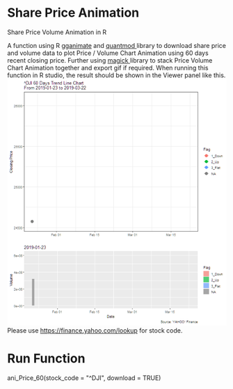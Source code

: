 # Share Price Animation
Share Price Volume Animation in R

A function using R  <a href="https://cran.r-project.org/web/packages/gganimate/index.html">gganimate</a> and <a href="https://cran.r-project.org/web/packages/quantmod/index.html"> quantmod </a> library to download share price and volume data to plot Price / Volume Chart Animation using 60 days recent closing price. Further using <a href="https://cran.r-project.org/web/packages/magick/index.html"> magick </a> library to stack Price Volume Chart Animation together and export gif if required. When running this function in R studio, the result should be shown in the Viewer panel like this. <br>
 ![](price_vol_60.gif)
 <br>
Please use https://finance.yahoo.com/lookup for stock code.

 # Run Function
 ani_Price_60(stock_code = "^DJI", download = TRUE)

 

